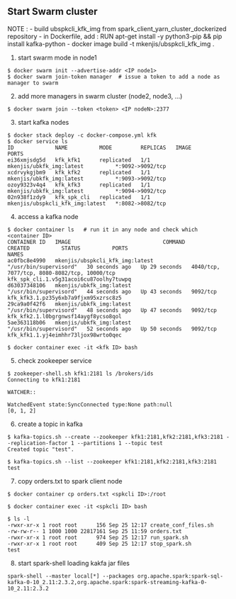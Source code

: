 ## Start Swarm cluster

NOTE : - build ubspkcli_kfk_img from spark_client_yarn_cluster_dockerized repository
       - in Dockerfile, add :
	     RUN apt-get install -y python3-pip && pip install kafka-python
	   - docker image build -t mkenjis/ubspkcli_kfk_img .

1. start swarm mode in node1
```shell
$ docker swarm init --advertise-addr <IP node1>
$ docker swarm join-token manager  # issue a token to add a node as manager to swarm
```

2. add more managers in swarm cluster (node2, node3, ...)
```shell
$ docker swarm join --token <token> <IP nodeN>:2377
```

3. start kafka nodes 
```shell
$ docker stack deploy -c docker-compose.yml kfk
$ docker service ls
ID             NAME          MODE         REPLICAS   IMAGE                             PORTS
ei36xmjsdg5d   kfk_kfk1      replicated   1/1        mkenjis/ubkfk_img:latest          *:9092->9092/tcp
xcdrvykgjbm9   kfk_kfk2      replicated   1/1        mkenjis/ubkfk_img:latest          *:9093->9092/tcp
ozoy9323v4q4   kfk_kfk3      replicated   1/1        mkenjis/ubkfk_img:latest          *:9094->9092/tcp
02n938f1zdy9   kfk_spk_cli   replicated   1/1        mkenjis/ubspkcli_kfk_img:latest   *:8082->8082/tcp
```

4. access a kafka node
```shell
$ docker container ls   # run it in any node and check which <container ID>
CONTAINER ID   IMAGE                             COMMAND                  CREATED          STATUS          PORTS                                          NAMES
ac0fbc8e4990   mkenjis/ubspkcli_kfk_img:latest   "/usr/bin/supervisord"   30 seconds ago   Up 29 seconds   4040/tcp, 7077/tcp, 8080-8082/tcp, 10000/tcp   kfk_spk_cli.1.v5g31acoi6cu87oolhy7tuwpq
d63037348106   mkenjis/ubkfk_img:latest          "/usr/bin/supervisord"   44 seconds ago   Up 43 seconds   9092/tcp                                       kfk_kfk3.1.pz35y6xb7a9fjxm95xzrsc8z5
29ca9a0f42f6   mkenjis/ubkfk_img:latest          "/usr/bin/supervisord"   48 seconds ago   Up 47 seconds   9092/tcp                                       kfk_kfk2.1.l0bgrgnwsf14aygf8ycso8qol
5ae363118b06   mkenjis/ubkfk_img:latest          "/usr/bin/supervisord"   52 seconds ago   Up 50 seconds   9092/tcp                                       kfk_kfk1.1.yj4eimhhr73ljox98wrto0qec

$ docker container exec -it <kfk ID> bash
```

5. check zookeeper service
```shell
$ zookeeper-shell.sh kfk1:2181 ls /brokers/ids
Connecting to kfk1:2181

WATCHER::

WatchedEvent state:SyncConnected type:None path:null
[0, 1, 2]
```

6. create a topic in kafka
```shell
$ kafka-topics.sh --create --zookeeper kfk1:2181,kfk2:2181,kfk3:2181 --replication-factor 1 --partitions 1 --topic test
Created topic "test".

$ kafka-topics.sh --list --zookeeper kfk1:2181,kfk2:2181,kfk3:2181
test
```

7. copy orders.txt to spark client node
```shell
$ docker container cp orders.txt <spkcli ID>:/root

$ docker container exec -it <spkcli ID> bash

$ ls -l 
-rwxr-xr-x 1 root root      156 Sep 25 12:17 create_conf_files.sh
-rw-rw-r-- 1 1000 1000 22817161 Sep 25 11:59 orders.txt
-rwxr-xr-x 1 root root      974 Sep 25 12:17 run_spark.sh
-rwxr-xr-x 1 root root      409 Sep 25 12:17 stop_spark.sh
test
```

8. start spark-shell loading kakfa jar files
```shell
spark-shell --master local[*] --packages org.apache.spark:spark-sql-kafka-0-10_2.11:2.3.2,org.apache.spark:spark-streaming-kafka-0-10_2.11:2.3.2
```

